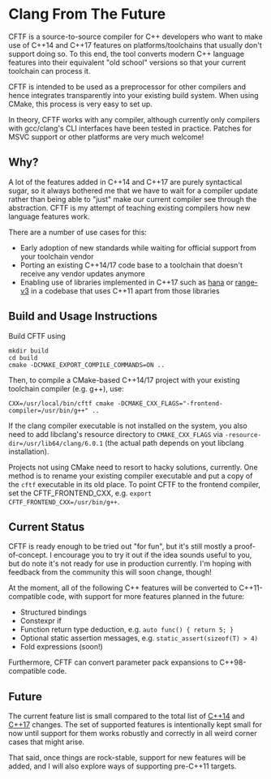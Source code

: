# Clang From The Future

CFTF is a source-to-source compiler for C++ developers who want to make use of C++14 and C++17 features on platforms/toolchains that usually don't support doing so. To this end, the tool converts modern C++ language features into their equivalent "old school" versions so that your current toolchain can process it.

CFTF is intended to be used as a preprocessor for other compilers and hence integrates transparently into your existing build system. When using CMake, this process is very easy to set up.

In theory, CFTF works with any compiler, although currently only compilers with gcc/clang's CLI interfaces have been tested in practice. Patches for MSVC support or other platforms are very much welcome!

## Why?

A lot of the features added in C++14 and C++17 are purely syntactical sugar, so it always bothered me that we have to wait for a compiler update rather than being able to "just" make our current compiler see through the abstraction. CFTF is my attempt of teaching existing compilers how new language features work.

There are a number of use cases for this:

* Early adoption of new standards while waiting for official support from your toolchain vendor
* Porting an existing C++14/17 code base to a toolchain that doesn't receive any vendor updates anymore
* Enabling use of libraries implemented in C++17 such as [hana](https://github.com/boostorg/hana) or [range-v3](https://github.com/ericniebler/range-v3) in a codebase that uses C++11 apart from those libraries

## Build and Usage Instructions

Build CFTF using

    mkdir build
    cd build
    cmake -DCMAKE_EXPORT_COMPILE_COMMANDS=ON ..

Then, to compile a CMake-based C++14/17 project with your existing toolchain compiler (e.g. g++), use:

    CXX=/usr/local/bin/cftf cmake -DCMAKE_CXX_FLAGS="-frontend-compiler=/usr/bin/g++" ..

If the clang compiler executable is not installed on the system, you also need to add libclang's resource directory to `CMAKE_CXX_FLAGS` via `-resource-dir=/usr/lib64/clang/6.0.1` (the actual path depends on yout libclang installation).

Projects not using CMake need to resort to hacky solutions, currently. One method is to rename your existing compiler executable and put a copy of the `cftf` executable in its old place. To point CFTF to the frontend compiler, set the CFTF_FRONTEND_CXX, e.g. `export CFTF_FRONTEND_CXX=/usr/bin/g++`.

## Current Status

CFTF is ready enough to be tried out "for fun", but it's still mostly a proof-of-concept. I encourage you to try it out if the idea sounds useful to you, but do note it's not ready for use in production currently. I'm hoping with feedback from the community this will soon change, though!

At the moment, all of the following C++ features will be converted to C++11-compatible code, with support for more features planned in the future:
* Structured bindings
* Constexpr if
* Function return type deduction, e.g. `auto func() { return 5; }`
* Optional static assertion messages, e.g. `static_assert(sizeof(T) > 4)`
* Fold expressions (soon!)

Furthermore, CFTF can convert parameter pack expansions to C++98-compatible code.

## Future

The current feature list is small compared to the total list of [C++14](https://en.wikipedia.org/wiki/C%2B%2B14) and [C++17](https://en.wikipedia.org/wiki/C%2B%2B17) changes. The set of supported features is intentionally kept small for now until support for them works robustly and correctly in all weird corner cases that might arise.

That said, once things are rock-stable, support for new features will be added, and I will also explore ways of supporting pre-C++11 targets.
